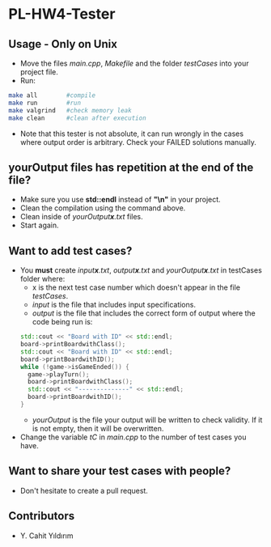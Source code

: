 # PL-HW4-Tester

## Usage - Only on Unix
- Move the files *main.cpp*, *Makefile* and the folder *testCases* into your project file.
- Run:
```bash
make all        #compile
make run        #run
make valgrind   #check memory leak
make clean      #clean after execution
```
- Note that this tester is not absolute, it can run wrongly in the cases where output order is arbitrary. Check your FAILED solutions manually.

## yourOutput files has repetition at the end of the file?
- Make sure you use **std::endl** instead of **"\n"** in your project.
- Clean the compilation using the command above.
- Clean inside of *yourOutput**x**.txt* files.
- Start again.

## Want to add test cases?
- You **must** create *input**x**.txt*, *output**x**.txt* and *yourOutput**x**.txt* in testCases folder where:
  - x is the next test case number which doesn't appear in the file *testCases*.
  - *input* is the file that includes input specifications.
  - *output* is the file that includes the correct form of output where the code being run is:
  ```c++
  std::cout << "Board with ID" << std::endl;
  board->printBoardwithClass();
  std::cout << "Board with ID" << std::endl;
  board->printBoardwithID();
  while (!game->isGameEnded()) {
	game->playTurn();
	board->printBoardwithClass();
	std::cout << "--------------" << std::endl;
	board->printBoardwithID();
  }
  ```
  - *yourOutput* is the file your output will be written to check validity. If it is not empty, then it will be overwritten.
- Change the variable *tC* in *main.cpp* to the number of test cases you have.
  
## Want to share your test cases with people?
- Don't hesitate to create a pull request.

## Contributors
- Y. Cahit Yıldırım
